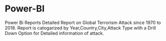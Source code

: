 # Power-BI
Power Bi Reports
Detailed Report on Global Terrorism Attack since 1970 to 2018.
Report is catogarized by Year,Country,City,Attack Type with a Drill Down Option for Detailed information of attack.
